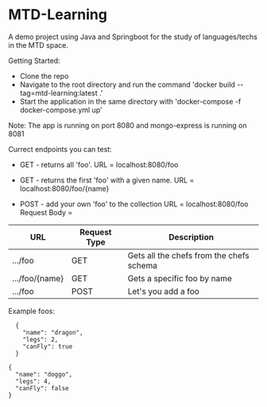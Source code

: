 # MTD-Learning

A demo project using Java and Springboot for the study of languages/techs in the MTD space.

Getting Started:
- Clone the repo
- Navigate to the root directory and run the command 'docker build --tag=mtd-learning:latest .'
- Start the application in the same directory with 'docker-compose -f docker-compose.yml up'

Note: The app is running on port 8080 and mongo-express is running on 8081

Currect endpoints you can test:
- GET - returns all 'foo'. URL = localhost:8080/foo
  
- GET - returns the first 'foo' with a given name. URL = localhost:8080/foo/{name}
  
- POST - add your own 'foo' to the collection
  URL = localhost:8080/foo
  Request Body =
  
| URL              | Request Type  | Description                                                             |
| -------------    | ------------- | ---------------------                                                   |
| .../foo          | GET           | Gets all the chefs from the chefs schema                                |
| .../foo/{name}   | GET           | Gets a specific foo by name                                             |
| .../foo          | POST          | Let's you add a foo |

Example foos:
```
  {
    "name": "dragon",
    "legs": 2,
    "canFly": true
  }
  ```
  ```
  {
    "name": "doggo",
    "legs": 4,
    "canFly": false
  }
  ```


